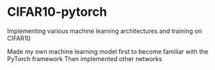 # CIFAR10-pytorch
Implementing various machine learning architectures and training on CIFAR10

Made my own machine learning model first to become familiar with the PyTorch framework
Then implemented other networks